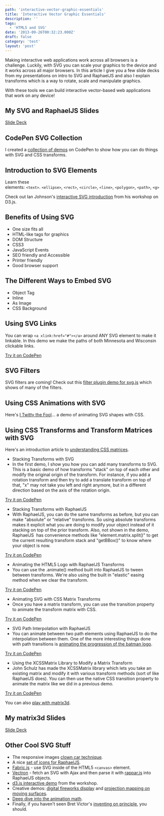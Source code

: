 ```yaml
---
path: 'interactive-vector-graphic-essentials'
title: 'Interactive Vector Graphic Essentials'
description: ''
tags:
  - 'HTML5 and SVG'
date: '2013-09-26T00:32:23.000Z'
draft: false
category: 'test'
layout: 'post'
---
```


Making interactive web applications work across all browsers is a challenge. Luckily, with SVG you can scale your graphics to the device and it works across all major browsers. In this article I give you a few slide decks from my presentations on intro to SVG and RaphaelJS and also I explain transforms which is a way to rotate, scale and manipulate graphics.

With these tools we can build interactive vector-based web applications that work on any device!

## My SVG and RaphaelJS Slides

[Slide Deck](http://www.slideshare.net/slideshow/embed_code/12708775)

## CodePen SVG Collection

I created a [collection of demos](https://codepen.io/collection/DHLiK) on CodePen to show how you can do things with SVG and CSS transforms.

## Introduction to SVG Elements

Learn these elements: `<text>`. `<ellipse>`, `<rect>`, `<circle>`, `<line>`, `<polygon>`, `<path>`, `<g>`

Check out Ian Johnson's [interactive SVG introduction](http://enjalot.github.io/intro-d3/frontendmasters/svg/) from his workshop on D3.js.

## Benefits of Using SVG

- One size fits all
- HTML-like tags for graphics
- DOM Structure
- CSS3
- JavaScript Events
- SEO friendly and Accessible
- Printer friendly
- Good browser support

## The Different Ways to Embed SVG

- Object Tag
- Inline
- As Image
- CSS Background

## Using SVG Links

You can wrap `<a xlink:href="#"></a>` around ANY SVG element to make it linkable. In this demo we make the paths of both Minnesota and Wisconsin clickable links.

[Try it on CodePen](https://codepen.io/1marc/pen/lofLH)

## SVG Filters

SVG filters are coming! Check out this [filter plugin demo for svg.js](http://svgjs.com/filter/) which shows of many of the filters.

## Using CSS Animations with SVG

Here's [I Twitty the Fool](http://www.anthonycalzadilla.com/i-twitty-the-fool/)... a demo of animating SVG shapes with CSS.

## Using CSS Transforms and Transform Matrices with SVG

Here's an introduction article to [understanding CSS matrices](http://dev.opera.com/articles/view/understanding-the-css-transforms-matrix/).

- Stacking Transforms with SVG
- In the first demo, I show you how you can add many transforms to SVG. This is a basic demo of how transforms "stack" on top of each other and modify the original origin of the transform. For instance, if you add a rotation transform and then try to add a translate transform on top of that, "x" may not take you left and right anymore, but in a different direction based on the axis of the rotation origin.

[Try it on CodePen](https://codepen.io/1marc/pen/DCvFm)

- Stacking Transforms with RaphaelJS
- With RaphaelJS, you can do the same transforms as before, but you can make "absolute" or "relative" transforms. So using absolute transforms makes it explicit what you are doing to modify your object instead of it stacking on top of the prior transform. Also, not shown in the demo, RaphaelJS  has convenience methods like "element.matrix.split()" to get the current resulting transform stack and "getBBox()" to know where your object is now.

[Try it on CodePen](https://codepen.io/1marc/pen/rsmbF)

- Animating the HTML5 Logo with RaphaelJS Transforms
- You can use the .animate() method built into RaphaelJS to tween between transforms. We're also using the built in "elastic" easing method when we clear the transform.

[Try it on CodePen](https://codepen.io/1marc/pen/zqJba)

- Animating SVG with CSS Matrix Transforms
- Once you have a matrix transform, you can use the transition property to animate the transform matrix with CSS.

[Try it on CodePen](https://codepen.io/1marc/pen/FJbtj)

- SVG Path Interpolation with RaphaelJS
- You can animate between two path elements using RaphaelJS to do the interpolation between them. One of the more interesting things done with path transitions is [animating the progression of the batman logo](http://www.wimp.com/batmanlogo/).

[Try it on CodePen](https://codepen.io/1marc/pen/bgHJk)

- Using the XCSSMatrix Library to Modify a Matrix Transform
- John Schulz has made the XCSSMatrix library which lets you take an existing matrix and modify it with various transform methods (sort of like RaphaelJS does). You can then use the native CSS transition property to animate the matrix like we did in a previous demo.

[Try it on CodePen](https://codepen.io/1marc/pen/BdAvt)

You can also [play with matrix3d](http://www.eleqtriq.com/wp-content/static/demos/2010/css3d/matrix3dexplorer.html).

## My matrix3d Slides

[Slide Deck](http://www.slideshare.net/slideshow/embed_code/27707793)

## Other Cool SVG Stuff

- The responsive images [clown car technique](https://github.com/estelle/clowncar).
- A nice [set of icons for RaphaelJS](http://raphaeljs.com/icons/).
- [Fabric.js](http://fabricjs.com/) - use SVG inside of the HTML5 `<canvas>` element.
- [Vectron](http://roomandboard.github.io/vectron/) - fetch an SVG with Ajax and then parse it with [rappar.js](https://github.com/DmitryBaranovskiy/rappar) into RaphaelJS objects.
- [d3.js interactive demo](http://bl.ocks.org/enjalot/6641917) from the workshop.
- Creative demos: [digital fireworks display](http://pixelpyros.org/) and [projection mapping on moving surfaces](http://www.youtube.com/watch?v=lX6JcybgDFo).
- [Deep dive into the animation math](http://acko.net/blog/animate-your-way-to-glory/).
- Finally, if you haven't seen Bret Victor's [inventing on principle](https://vimeo.com/36579366), you should.
